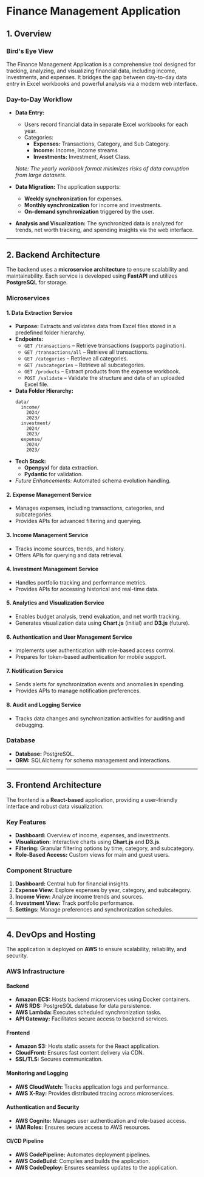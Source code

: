 # Finance Management Application

## 1. Overview

### **Bird's Eye View**
The Finance Management Application is a comprehensive tool designed for tracking, analyzing, and visualizing financial data, including income, investments, and expenses. It bridges the gap between day-to-day data entry in Excel workbooks and powerful analysis via a modern web interface.

### **Day-to-Day Workflow**
- **Data Entry:** 
  - Users record financial data in separate Excel workbooks for each year.
  - Categories:
    - **Expenses:** Transactions, Category, and Sub Category.
    - **Income:** Income, Income streams
    - **Investments:** Investment, Asset Class.

  _Note: The yearly workbook format minimizes risks of data corruption from large datasets._

- **Data Migration:** The application supports:
  - **Weekly synchronization** for expenses.
  - **Monthly synchronization** for income and investments.
  - **On-demand synchronization** triggered by the user.

- **Analysis and Visualization:** The synchronized data is analyzed for trends, net worth tracking, and spending insights via the web interface.

---

## 2. Backend Architecture

The backend uses a **microservice architecture** to ensure scalability and maintainability. Each service is developed using **FastAPI** and utilizes **PostgreSQL** for storage.

### **Microservices**

#### **1. Data Extraction Service** 
- **Purpose:** Extracts and validates data from Excel files stored in a predefined folder hierarchy.
- **Endpoints:**
  - `GET /transactions` – Retrieve transactions (supports pagination).
  - `GET /transactions/all` – Retrieve all transactions.
  - `GET /categories` – Retrieve all categories.
  - `GET /subcategories` – Retrieve all subcategories.
  - `GET /products` – Extract products from the expense workbook.
  - `POST /validate` – Validate the structure and data of an uploaded Excel file.
- **Data Folder Hierarchy:**
  ```
  data/
    income/
      2024/
      2023/
    investment/
      2024/
      2023/
    expense/
      2024/
      2023/
  ```
- **Tech Stack:** 
  - **Openpyxl** for data extraction.
  - **Pydantic** for validation.
- _Future Enhancements:_ Automated schema evolution handling.

#### **2. Expense Management Service**
- Manages expenses, including transactions, categories, and subcategories.
- Provides APIs for advanced filtering and querying.

#### **3. Income Management Service**
- Tracks income sources, trends, and history.
- Offers APIs for querying and data retrieval.

#### **4. Investment Management Service**
- Handles portfolio tracking and performance metrics.
- Provides APIs for accessing historical and real-time data.

#### **5. Analytics and Visualization Service**
- Enables budget analysis, trend evaluation, and net worth tracking.
- Generates visualization data using **Chart.js** (initial) and **D3.js** (future).

#### **6. Authentication and User Management Service**
- Implements user authentication with role-based access control.
- Prepares for token-based authentication for mobile support.

#### **7. Notification Service**
- Sends alerts for synchronization events and anomalies in spending.
- Provides APIs to manage notification preferences.

#### **8. Audit and Logging Service**
- Tracks data changes and synchronization activities for auditing and debugging.

### **Database**
- **Database:** PostgreSQL.
- **ORM:** SQLAlchemy for schema management and interactions.

---

## 3. Frontend Architecture

The frontend is a **React-based** application, providing a user-friendly interface and robust data visualization.

### **Key Features**
- **Dashboard:** Overview of income, expenses, and investments.
- **Visualization:** Interactive charts using **Chart.js** and **D3.js**.
- **Filtering:** Granular filtering options by time, category, and subcategory.
- **Role-Based Access:** Custom views for main and guest users.

### **Component Structure**
1. **Dashboard:** Central hub for financial insights.
2. **Expense View:** Explore expenses by year, category, and subcategory.
3. **Income View:** Analyze income trends and sources.
4. **Investment View:** Track portfolio performance.
5. **Settings:** Manage preferences and synchronization schedules.

---

## 4. DevOps and Hosting

The application is deployed on **AWS** to ensure scalability, reliability, and security.

### **AWS Infrastructure**

#### **Backend**
- **Amazon ECS:** Hosts backend microservices using Docker containers.
- **AWS RDS:** PostgreSQL database for data persistence.
- **AWS Lambda:** Executes scheduled synchronization tasks.
- **API Gateway:** Facilitates secure access to backend services.

#### **Frontend**
- **Amazon S3:** Hosts static assets for the React application.
- **CloudFront:** Ensures fast content delivery via CDN.
- **SSL/TLS:** Secures communication.

#### **Monitoring and Logging**
- **AWS CloudWatch:** Tracks application logs and performance.
- **AWS X-Ray:** Provides distributed tracing across microservices.

#### **Authentication and Security**
- **AWS Cognito:** Manages user authentication and role-based access.
- **IAM Roles:** Ensures secure access to AWS resources.

#### **CI/CD Pipeline**
- **AWS CodePipeline:** Automates deployment pipelines.
- **AWS CodeBuild:** Compiles and builds the application.
- **AWS CodeDeploy:** Ensures seamless updates to the application.
